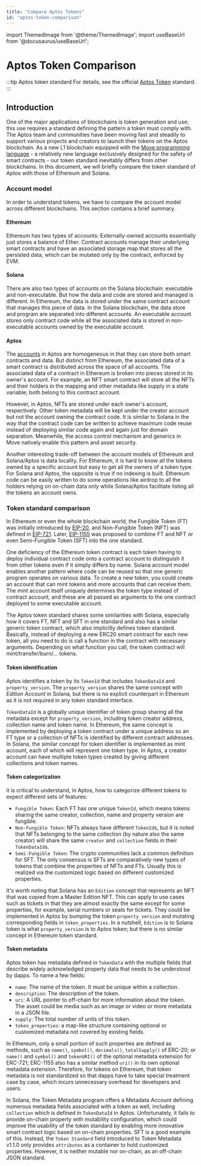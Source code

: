 ```yaml
---
title: "Compare Aptos Tokens"
id: "aptos-token-comparison"
---
```

import ThemedImage from '@theme/ThemedImage';
import useBaseUrl from '@docusaurus/useBaseUrl';

# Aptos Token Comparison

:::tip Aptos token standard
For details, see the official [Aptos Token](./aptos-token.md) standard.
:::

## Introduction
One of the major applications of blockchains is token generation and use; this use requires a standard defining
the pattern a token must comply with. The Aptos team and communities have been moving
fast and steadily to support various projects and creators to launch their tokens on the Aptos
blockchain. As a new L1 blockchain equipped with the [Move programming language](../../guides/move-guides/index.md) - a relatively new language exclusively designed for the safety of smart contracts - our token standard inevitably differs from other
blockchains. In this document, we will briefly compare the token standard of Aptos with those of Ethereum and Solana.

### Account model
In order to understand tokens, we have to compare the account model across different
blockchains. This section contains a brief summary.

#### Ethereum 
Ethereum has two types of accounts: Externally-owned accounts essentially just stores
a balance of Ether. Contract accounts manage their underlying smart contracts and have an associated 
storage map that stores all the persisted data, which can be mutated only by the contract, enforced 
by EVM.

#### Solana
There are also two types of accounts on the Solana blockchain: executable and non-executable.
But how the data and code are stored and managed is different. In Ethereum, the data is stored
under the same contract account that manages this piece of data. In the Solana blockchain,
the data store and program are separated into different accounts. An executable account
stores only contract code while all the associated data is stored in non-executable accounts owned
by the executable account.

#### Aptos
The [accounts](../accounts.md) in Aptos are homogeneous in that they can store both smart contracts and data. But
distinct from Ethereum, the associated data of a smart contract is distributed across the space
of all accounts. The associated data of a contract in Ethereum is broken into pieces
stored in its owner's account. For example, an NFT smart contract will store all the NFTs and their
holders in the mapping and other metadata like supply in a state variable; both belong to this
contract account.

However, in Aptos, NFTs are stored under each owner's account, respectively. Other
token metadata will be kept under the creator account but not the account owning the contract code.
It is similar to Solana in the way that the contract code can be written to achieve maximum code
reuse instead of deploying similar code again and again just for domain separation. Meanwhile, the
access control mechanism and generics in Move natively enable this pattern and asset security.

Another interesting trade-off between the account models of Ethereum and Solana/Aptos is data locality.
For Ethereum, it is hard to know all the tokens owned by a specific account but easy to get all the
owners of a token type. For Solana and Aptos, the opposite is true if no indexing is built. Ethereum
code can be easily written to do some operations like airdrop to all the holders relying on on-chain
data only while Solana/Aptos facilitate listing all the tokens an account owns.

### Token standard comparison
In Ethereum or even the whole blockchain world, the Fungible Token (FT) was initially introduced by
[EIP-20](https://eips.ethereum.org/EIPS/eip-20), and Non-Fungible Token (NFT) was defined in 
[EIP-721](https://eips.ethereum.org/EIPS/eip-721). Later, [EIP-1155](https://eips.ethereum.org/EIPS/eip-1155)
was proposed to combine FT and NFT or even Semi-Fungible Token (SFT) into the one standard. 

One deficiency of the Ethereum token contract is each token having to deploy individual contract code onto
a contract account to distinguish it from other tokens even if it simply differs by name.
Solana account model enables another pattern where code can be reused so that one generic program operates on
various data. To create a new token, you could create an account that can mint tokens and more accounts that can
receive them. The mint account itself uniquely determines the token type instead of contract account, and these are all
passed as arguments to the one contract deployed to some executable account.

The Aptos token standard shares some similarities with Solana, especially how it covers FT, NFT and SFT in one standard and
also has a similar generic token contract, which also implicitly defines token standard. Basically, instead of deploying
a new ERC20 smart contract for each new token, all you need to do is call a function in the contract with necessary
arguments. Depending on what function you call, the token contract will mint/transfer/burn/... tokens.

#### Token identification
Aptos identifies a token by its `TokenId` that includes `TokenDataId` and `property_version`. The
`property_version` shares the same concept with *Edition Account* in Solana, but there is no explicit
counterpart in Ethereum as it is not required in any token standard interface.

`TokenDataId` is  a globally unique identifier of token group sharing all the metadata except for
`property_version`, including token creator address, collection name and token name. In Ethereum,
the same concept is implemented by deploying a token contract under a unique address so an FT type or
a collection of NFTs is identified by different contract addresses. In Solana, the similar
concept for token identifier is implemented as mint account, each of which will represent
one token type. In Aptos, a creator account can have multiple token types created by giving
different collections and token names. 


#### Token categorization
it is critical to understand, in Aptos, how to categorize different tokens to expect different sets
of features:
- `Fungible Token`: Each FT has one unique `TokenId`, which means tokens sharing the same creator, collection,
  name and property version are fungible.
- `Non-Fungible Token`: NFTs always have different `TokenId`s, but it is noted that NFTs belonging to the same
  collection (by nature also the same creator) will share the same `creator` and `collection`
  fields in their `TokenDataId`s.
- `Semi-Fungible Token`: The crypto communities lack a common definition for SFT. The only consensus is
  SFTs are comparatively new types of tokens that combine the properties of NFTs and FTs.
  Usually this is realized via the customized logic based on different customized properties.

It's worth noting that Solana has an `Edition` concept that represents an NFT that was copied from a Master Edition NFT.
This can apply to use cases such as tickets in that they are almost exactly the same except for some properties, for
example, serial numbers or seats for tickets. They could be implemented in Aptos by bumping the token `property_version` and
mutating corresponding fields in `token_properties`.
In a nutshell, `Edition` is to Solana token is what `property_version` is to Aptos token; but there is no similar concept
in Ethereum token standard.

#### Token metadata
Aptos token has metadata defined in `TokenData` with the multiple fields that describe widely
acknowledged property data that needs to be understood by dapps. To name a few fields:
- `name`: The name of the token. It must be unique within a collection. 
- `description`: The description of the token.
- `uri`: A URL pointer to off-chain for more information about the token. The asset could be media such as an image or video or more metadata in a JSON file.
- `supply`: The total number of units of this token.
- `token_properties`: a map-like structure containing optional or customized metadata not covered by existing fields.

In Ethereum, only a small portion of such properties are defined as methods, such as `name()`, `symbol()`,
`decimals()`, `totalSupply()` of ERC-20; or `name()` and `symbol()` and `tokenURI()` of the optional metadata extension
for ERC-721; ERC-1155 also has a similar method `uri()` in its own optional metadata extension. Therefore, for tokens
on Ethereum, that token metadata is not standardized so that dapps have to take special treatment case by case,
which incurs unnecessary overhead for developers and users.

In Solana, the Token Metadata program offers a Metadata Account defining numerous metadata fields associated
with a token as well, including `collection` which is defined in `TokenDataId` in Aptos. Unfortunately, it fails
to provide on-chain property with mutability configuration, which could improve the usability of the token
standard by enabling more innovative smart contract logic based on on-chain properties. SFT is a good
example of this. Instead, the `Token Standard` field introduced to Token Metadata v1.1.0 only provides `attributes`
as a container to hold customized properties. However, it is neither mutable nor on-chain, as an off-chain JSON
standard.

